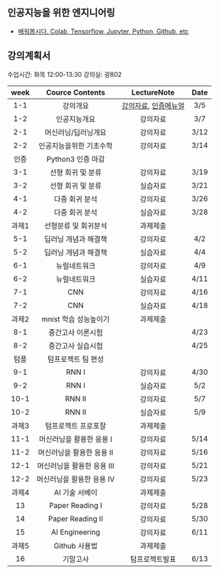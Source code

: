 

## 인공지능을 위한 엔지니어링
- [배워봅시다. Colab, Tensorflow, Jupyter, Python, Github, etc](https://github.com/unizard/2019.Spring.AI/blob/master/Engineering_for_AI.md)

## 강의계획서
수업시간: 화목 12:00-13:30
강의실: 광802

| week | Cource Contents | LectureNote | Date | 
|:---:|:---:|:---:|:---:|
| 1-1 | 강의개요 | [강의자료](https://drive.google.com/file/d/14X6qfz8eUUxa2l4xUj9LH6ETRYOHHy5y/view?usp=sharing), [인증메뉴얼](https://drive.google.com/open?id=1RbyeDAsobFdMZq2chROPe4UVWqjOsVhl) | 3/5 | 
| 1-2 | 인공지능개요 | 강의자료 | 3/7 | 
| 2-1 | 머신러닝/딥러닝개요 | 강의자료 | 3/12 | 
| 2-2 | 인공지능을위한 기초수학 | 강의자료 | 3/14 |
| 인증 |   Python3 인증 마감  | | |
| 3-1 | 선형 회귀 및 분류 | 강의자료 | 3/19 |
| 3-2 | 선형 회귀 및 분류 | 실습자료 | 3/21 |
| 4-1 | 다중 회귀 분석 | 강의자료 | 3/26 |
| 4-2 | 다중 회귀 분석 | 실습자료 | 3/28 |
| 과제1| 선형분류 및 회귀분석 | 과제제출 |    |
| 5-1 | 딥러닝 개념과 해결책 | 강의자료 | 4/2 |
| 5-2 | 딥러닝 개념과 해결책 | 실습자료 | 4/4 |
| 6-1 | 뉴럴네트워크 | 강의자료 | 4/9 |
| 6-2 | 뉴럴네트워크 | 실습자료 | 4/11 |
| 7-1 | CNN | 강의자료 | 4/16 |
| 7-2 | CNN | 실습자료 | 4/18 |
| 과제2| mnist 학습 성능높이기 | 과제제출 |    |
| 8-1 | 중간고사 이론시험 |   | 4/23   |
| 8-2 | 중간고사 실습시험 |   | 4/25   |
| 텀플 | 텀프로젝트 팀 편성  |  |    |
| 9-1 | RNN I | 강의자료  | 4/30   |
| 9-2 | RNN I | 실습자료  | 5/2   |
| 10-1 | RNN II | 강의자료  | 5/7   |
| 10-2 | RNN II | 실습자료  | 5/9   |
| 과제3 | 텀프로젝트 프로포잘 | 과제제출 |    |
| 11-1 | 머신러닝을 활용한 응용 I  | 강의자료  | 5/14   |
| 11-2 | 머신러닝을 활용한 응용 II | 강의자료  | 5/16   |
| 12-1 | 머신러닝을 활용한 응용 III  | 강의자료  | 5/21 |
| 12-2 | 머신러닝을 활용한 응용 IV | 강의자료  | 5/23   |
| 과제4 | AI 기술 서베이  | 과제제출 |    |
| 13 | Paper Reading I  | 강의자료  | 5/28 |
| 14 | Paper Reading II | 강의자료  | 5/30   |
| 15 | AI Engineering | 강의자료  | 6/11   |
| 과제5 | Github 사용법 | 과제제출 |    |
| 16 | 기말고사 | 텀프로젝트발표  | 6/13   |



















